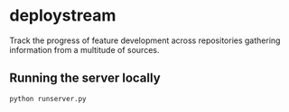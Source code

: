 deploystream
============

Track the progress of feature development across repositories gathering
information from a multitude of sources.


Running the server locally
--------------------------

``python runserver.py``
